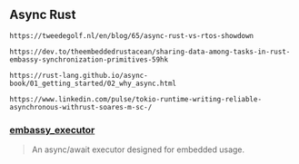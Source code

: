 ## Async Rust
```
https://tweedegolf.nl/en/blog/65/async-rust-vs-rtos-showdown

https://dev.to/theembeddedrustacean/sharing-data-among-tasks-in-rust-embassy-synchronization-primitives-59hk

https://rust-lang.github.io/async-book/01_getting_started/02_why_async.html

https://www.linkedin.com/pulse/tokio-runtime-writing-reliable-asynchronous-withrust-soares-m-sc-/
```

### [embassy_executor](https://docs.embassy.dev/embassy-executor/git/cortex-m/index.html)
> An async/await executor designed for embedded usage.
